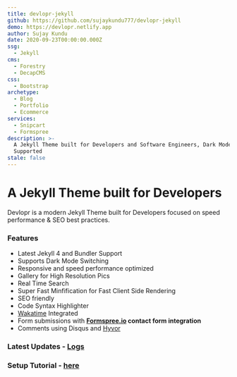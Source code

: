 ```yaml
---
title: devlopr-jekyll
github: https://github.com/sujaykundu777/devlopr-jekyll
demo: https://devlopr.netlify.app
author: Sujay Kundu
date: 2020-09-23T00:00:00.000Z
ssg:
  - Jekyll
cms:
  - Forestry
  - DecapCMS
css:
  - Bootstrap
archetype:
  - Blog
  - Portfolio
  - Ecommerce
services:
  - Snipcart
  - Formspree
description: >-
  A Jekyll Theme built for Developers and Software Engineers, Dark Mode
  Supported
stale: false
---
```


# A Jekyll Theme built for Developers

Devlopr is a modern Jekyll Theme built for Developers focused on speed performance & SEO best practices.

### Features

* Latest Jekyll 4 and Bundler Support
* Supports Dark Mode Switching
* Responsive and speed performance optimized
* Gallery for High Resolution Pics
* Real Time Search
* Super Fast Minfification for Fast Client Side Rendering
* SEO friendly
* Code Syntax Highlighter
* [Wakatime](https://wakatime.com) Integrated
* Form submissions with **[Formspree.io](https://formspree.io/) contact form integration**
* Comments using Disqus and [Hyvor](https://hyvor.com)

### Latest Updates - [Logs](https://opencollective.com/devlopr-jekyll#section-updates)

### Setup Tutorial - [here](https://blog.sujaykundu.com/using-devlopr-jekyll-to-create-a-static-website-and-host-for-free-using-github-pages-cjwgqd96u001ezws1v8linwdk)
